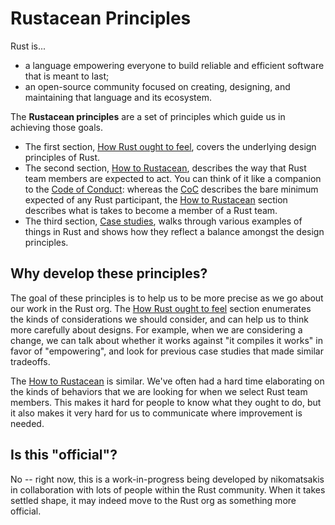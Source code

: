 # Rustacean Principles

Rust is...

* a language empowering everyone to build reliable and efficient software that is meant to last;
* an open-source community focused on creating, designing, and maintaining that language and its ecosystem.

The **Rustacean principles** are a set of principles which guide us in achieving those goals.

* The first section, [How Rust ought to feel](./how_rust_feels.md), covers the underlying design principles of Rust.
* The second section, [How to Rustacean](./how_to_rustacean.md), describes the way that Rust team members are expected to act. You can think of it like a companion to the [Code of Conduct][CoC]: whereas the [CoC] describes the bare minimum expected of any Rust participant, the [How to Rustacean] section describes what is takes to become a member of a Rust team.
* The third section, [Case studies](./case_studies.md), walks through various examples of things in Rust and shows how they reflect a balance amongst the design principles.

## Why develop these principles?

The goal of these principles is to help us to be more precise as we go about our work in the Rust org. The [How Rust ought to feel](./how_rust_feels.md) section enumerates the kinds of considerations we should consider, and can help us to think more carefully about designs. For example, when we are considering a change, we can talk about whether it works against "it compiles it works" in favor of "empowering", and look for previous case studies that made similar tradeoffs.

The [How to Rustacean](./how_to_rustacean.md) is similar. We've often had a hard time elaborating on the kinds of behaviors that we are looking for when we select Rust team members. This makes it hard for people to know what they ought to do, but it also makes it very hard for us to communicate where improvement is needed.

## Is this "official"?

No -- right now, this is a work-in-progress being developed by nikomatsakis in collaboration with lots of people within the Rust community. When it takes settled shape, it may indeed move to the Rust org as something more official.

[CoC]: https://www.rust-lang.org/policies/code-of-conduct
[How to Rustacean]: ./how_to_rustacean.md